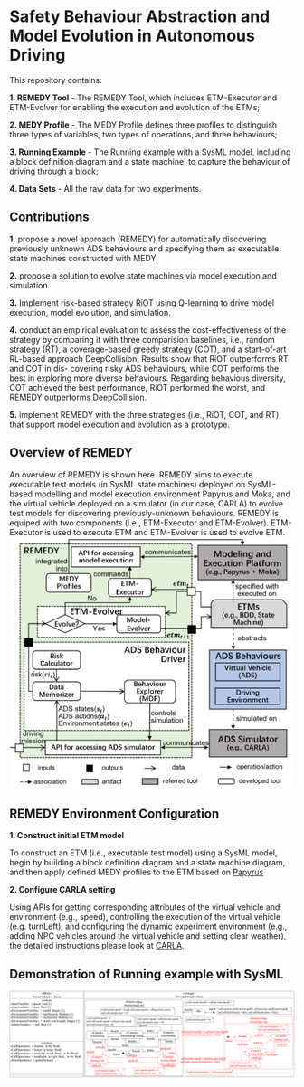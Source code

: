 # Safety Behaviour Abstraction and Model Evolution in Autonomous Driving

This repository contains:

**1. REMEDY Tool** -  The REMEDY Tool, which includes ETM-Executor and ETM-Evolver for enabling the execution and evolution of the ETMs;

**2. MEDY Profile** - The MEDY Profile defines three profiles to distinguish three types of variables, two types of operations, and three behaviours;

**3. Running Example** - The Running example with a SysML model, including a block definition diagram and a state machine, to capture the behaviour of driving through a block;

**4. Data Sets** - All the raw data for two experiments.

## Contributions ##
**1.** propose a novel approach (REMEDY) for automatically discovering previously unknown ADS behaviours and specifying them as executable state machines constructed with MEDY.

**2.** propose a solution to evolve state machines via model execution and simulation.

**3.** Implement risk-based strategy RiOT using Q-learning to drive model execution, model evolution, and simulation.

**4.** conduct an empirical evaluation to assess the cost-effectiveness of the strategy by comparing it with three comparision baselines, i.e., random strategy
(RT), a coverage-based greedy strategy (COT), and a start-of-art RL-based approach DeepCollision.  Results show that RiOT outperforms RT and COT in dis-
covering risky ADS behaviours, while COT performs the best in exploring more diverse behaviours. Regarding behavious diversity, COT achieved the
best performance, RiOT performed the worst, and REMEDY outperforms DeepCollision.

**5.** implement REMEDY with the three strategies (i.e., RiOT, COT, and RT) that support model execution and evolution as a prototype.

## Overview of REMEDY ##
An overview of REMEDY is shown here. REMEDY aims to execute executable test models (in SysML state machines) deployed on SysML-based modelling and model execution environment Papyrus and
Moka, and the virtual vehicle deployed on a simulator (in our case, CARLA) to evolve test models for discovering previously-unknown behaviours. REMEDY is equiped with two components (i.e., ETM-Executor
and ETM-Evolver). ETM-Executor is used to execute ETM and ETM-Evolver is used to evolve ETM.
![image](https://github.com/ABCRepository/Repository/blob/main/Overview%20of%20REMEDY/overview%20of%20framework1.png)

## REMEDY Environment Configuration ##
**1. Construct initial ETM model**

To construct an ETM (i.e., executable test model) using a SysML model, begin by building a block definition diagram and a state machine diagram, and then apply defined MEDY profiles to the ETM based on [Papyrus](https://projects.eclipse.org/projects/modeling.mdt.papyrus)

**2. Configure CARLA setting**

Using APIs for getting corresponding attributes of the virtual vehicle and environment (e.g., speed), controlling the execution of the virtual vehicle (e.g. turnLeft), and configuring the dynamic experiment environment (e.g., adding NPC vehicles around the virtual vehicle and setting clear weather), the detailed instructions please look at [CARLA](https://carla.readthedocs.io/en/latest/python_api).

## Demonstration of Running example with SysML ##
![image](https://github.com/ABCRepository/Repository/blob/main/Running%20example%20SysML%20model/running%20example.png)

